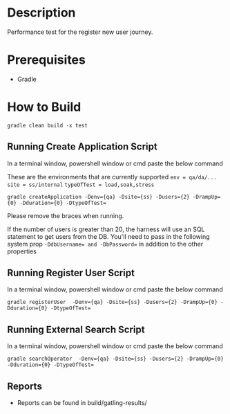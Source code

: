 # Description
 Performance test for the register new user journey.

# Prerequisites
- Gradle

# How to Build
`gradle clean build -x test` 

## Running Create Application Script 
 
 In a terminal window, powershell window or cmd paste the below command

 These are the environments that are currently supported
 `env = qa/da/...`
`site = ss/internal`
 `typeOfTest = load,soak,stress`
 
`gradle createApplication -Denv={qa} -Dsite={ss} -Dusers={2} -DrampUp={0} -Dduration={0} -DtypeOfTest=`

 Please remove the braces when running.
 
 If the number of users is greater than 20, the harness will use an SQL statement to get users
 from the DB. You'll need to pass in the following system prop `-DdbUsername= and -DbPassword=` in addition to the other 
 properties
 
## Running Register User Script
 
  In a terminal window, powershell window or cmd paste the below command
  
 `gradle registerUser  -Denv={qa} -Dsite={ss} -Dusers={2} -DrampUp={0} -Dduration={0} -DtypeOfTest=`


## Running External Search Script
 
  In a terminal window, powershell window or cmd paste the below command
  
 `gradle searchOperator  -Denv={qa} -Dsite={ss} -Dusers={2} -DrampUp={0} -Dduration={0} -DtypeOfTest=`
 
## Reports
 - Reports can be found in build/gatling-results/